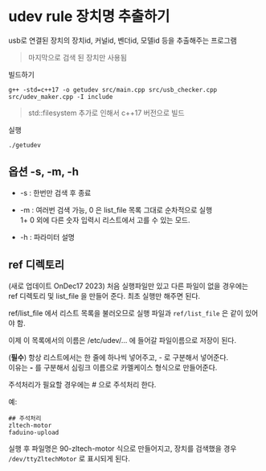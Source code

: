 # udev rule 장치명 추출하기
usb로 연결된 장치의 장치id, 커널id, 벤더id, 모델id 등을 추출해주는 프로그램

> 마지막으로 검색 된 장치만 사용됨 

빌드하기
```
g++ -std=c++17 -o getudev src/main.cpp src/usb_checker.cpp src/udev_maker.cpp -I include
```

> std::filesystem 추가로 인해서 c++17 버전으로 빌드


실행 
```
./getudev
```


## 옵션 -s, -m, -h   
- -s : 한번만 검색 후 종료   

- -m : 여러번 검색 가능, 
    0 은 list_file 목록 그대로 순차적으로 실행  
    1+ 0 외에 다른 숫자 입력시 리스트에서 고를 수 있는 모드.

- -h : 파라미터 설명

## ref 디렉토리
(새로 업데이트 OnDec17 2023) 처음 실행파일만 있고 다른 파일이 없을 경우에는  
ref 디렉토리 및 list_file 을 만들어 준다. 최초 실행만 해주면 된다.  

ref/list_file 에서 리스트 목록을 불러오므로 실행 파일과 `ref/list_file` 은 같이 있어야 함.   

이제 이 목록에서의 이름은 /etc/udev/... 에 들어갈 파일이름으로 저장이 된다.  

(**필수**) 항상 리스트에서는 한 줄에 하나씩 넣어주고, - 로 구분해서 넣어준다.   
이유는 **-** 를 구분해서 심링크 이름으로 카멜케이스 형식으로 만들어준다.   

주석처리가 필요할 경우에는 # 으로 주석처리 한다. 

예:
``` 
## 주석처리
zltech-motor
faduino-upload
```

실행 후 파일명은 90-zltech-motor 식으로 만들어지고, 장치를 검색했을 경우 `/dev/ttyZltechMotor` 로 표시되게 된다.  


